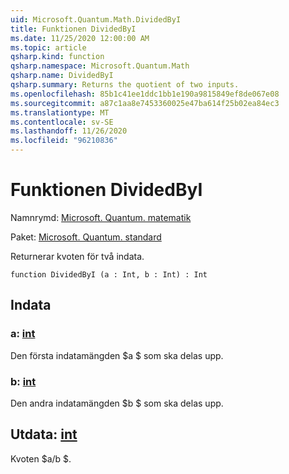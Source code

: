 ```yaml
---
uid: Microsoft.Quantum.Math.DividedByI
title: Funktionen DividedByI
ms.date: 11/25/2020 12:00:00 AM
ms.topic: article
qsharp.kind: function
qsharp.namespace: Microsoft.Quantum.Math
qsharp.name: DividedByI
qsharp.summary: Returns the quotient of two inputs.
ms.openlocfilehash: 85b1c41ee1ddc1bb1e190a9815849ef8de067e08
ms.sourcegitcommit: a87c1aa8e7453360025e47ba614f25b02ea84ec3
ms.translationtype: MT
ms.contentlocale: sv-SE
ms.lasthandoff: 11/26/2020
ms.locfileid: "96210836"
---
```

# <a name="dividedbyi-function"></a>Funktionen DividedByI

Namnrymd: [Microsoft. Quantum. matematik](xref:Microsoft.Quantum.Math)

Paket: [Microsoft. Quantum. standard](https://nuget.org/packages/Microsoft.Quantum.Standard)


Returnerar kvoten för två indata.

```qsharp
function DividedByI (a : Int, b : Int) : Int
```


## <a name="input"></a>Indata

### <a name="a--int"></a>a: [int](xref:microsoft.quantum.lang-ref.int)

Den första indatamängden $a $ som ska delas upp.


### <a name="b--int"></a>b: [int](xref:microsoft.quantum.lang-ref.int)

Den andra indatamängden $b $ som ska delas upp.



## <a name="output--int"></a>Utdata: [int](xref:microsoft.quantum.lang-ref.int)

Kvoten $a/b $.